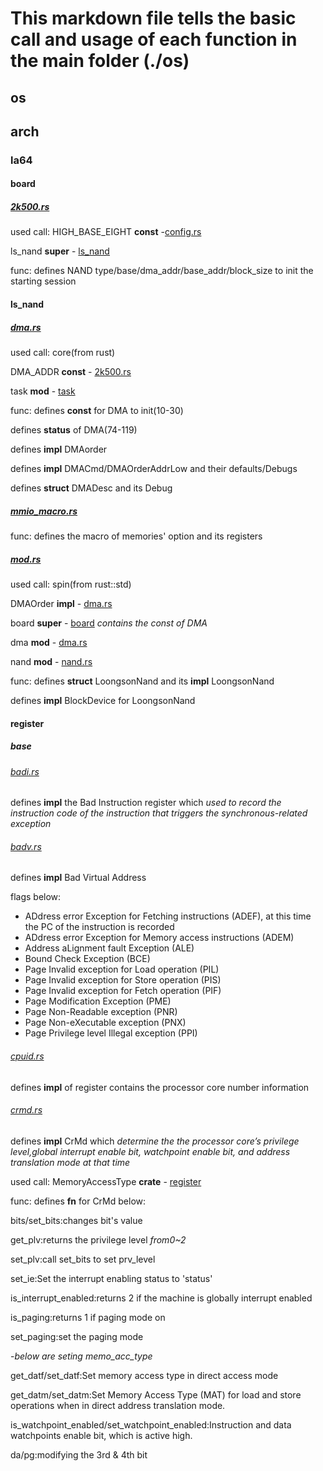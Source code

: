 # This markdown file tells the basic call and usage of each function in the main folder (./os)

## os

## arch

### la64

#### board

##### [2k500.rs](os/src/arch/la64/board/2k500.rs)

used call:
HIGH_BASE_EIGHT **const** -[config.rs](os/src/arch/la64/config.rs)

ls_nand **super** - [ls_nand](os/src/arch/la64/ls_nand)

func:
defines NAND type/base/dma_addr/base_addr/block_size to init the starting session

#### ls_nand

##### [dma.rs](os/src/arch/la64/ls_nand/dma.rs)

used call:
core(from rust)

DMA_ADDR **const** - [2k500.rs](os/src/arch/la64/board/2k500.rs)

task **mod** - [task](os/src/task)

func:
defines **const** for DMA to init(10-30)

defines **status** of DMA(74-119)

defines **impl** DMAorder

defines **impl** DMACmd/DMAOrderAddrLow and their defaults/Debugs

defines **struct** DMADesc and its Debug

##### [mmio_macro.rs](os/src/arch/la64/ls_nand/mmio_macro.rs)

func:
defines the macro of memories' option and its registers

##### [mod.rs](os/src/arch/la64/ls_nand/mod.rs)

used call:
spin(from rust::std)

DMAOrder **impl** - [dma.rs](os/src/arch/la64/ls_nand/dma.rs)

board **super** - [board](os/src/arch/la64/board) *contains the const of DMA*

dma **mod** - [dma.rs](os/src/arch/la64/ls_nand/dma.rs)

nand **mod** - [nand.rs](os/src/arch/la64/ls_nand/nand.rs)

func:
defines **struct** LoongsonNand and its **impl** LoongsonNand

defines **impl** BlockDevice for LoongsonNand

#### register

##### base

###### [badi.rs](os/src/arch/la64/register/base/badi.rs)

defines **impl** the Bad Instruction register which *used to record the instruction code of the instruction that triggers the synchronous-related exception*

###### [badv.rs](os/src/arch/la64/register/base/badv.rs)

defines **impl** Bad Virtual Address

flags below:

- ADdress error Exception for Fetching instructions (ADEF), at this time the PC of the instruction is recorded
- ADdress error Exception for Memory access instructions (ADEM)
- Address aLignment fault Exception (ALE)
- Bound Check Exception (BCE)
- Page Invalid exception for Load operation (PIL)
- Page Invalid exception for Store operation (PIS)
- Page Invalid exception for Fetch operation (PIF)
- Page Modification Exception (PME)
- Page Non-Readable exception (PNR)
- Page Non-eXecutable exception (PNX)
- Page Privilege level Illegal exception (PPI)

###### [cpuid.rs](os/src/arch/la64/register/base/cpuid.rs)

defines **impl** of register contains the processor core number information

###### [crmd.rs](os/src/arch/la64/register/base/crmd.rs)

defines **impl** CrMd which *determine the the processor core’s privilege level,global interrupt enable bit, watchpoint enable bit, and address translation mode at that time*

used call:
MemoryAccessType **crate** - [register](os/src/arch/la64/register)

func:
defines **fn** for CrMd below:

bits/set_bits:changes bit's value

get_plv:returns the privilege level *from0~2*

set_plv:call set_bits to set prv_level

set_ie:Set the interrupt enabling status to 'status'

is_interrupt_enabled:returns 2 if the machine is globally interrupt enabled

is_paging:returns 1 if paging mode on

set_paging:set the paging mode

-*below are seting memo_acc_type*

get_datf/set_datf:Set memory access type in direct access mode

get_datm/set_datm:Set Memory Access Type (MAT) for load and store operations when in direct address translation mode.

is_watchpoint_enabled/set_watchpoint_enabled:Instruction and data watchpoints enable bit, which is active high.

da/pg:modifying the 3rd & 4th bit
